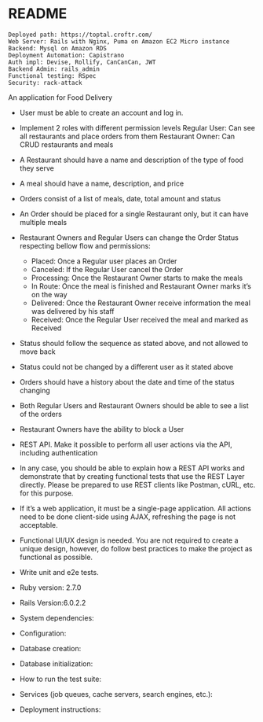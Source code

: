 # README

    Deployed path: https://toptal.croftr.com/ 
    Web Server: Rails with Nginx, Puma on Amazon EC2 Micro instance
    Backend: Mysql on Amazon RDS
    Deployment Automation: Capistrano
    Auth impl: Devise, Rollify, CanCanCan, JWT
    Backend Admin: rails_admin
    Functional testing: RSpec
    Security: rack-attack

An application for Food Delivery

* User must be able to create an account and log in.
* Implement 2 roles with different permission levels
    Regular User: Can see all restaurants and place orders from them
    Restaurant Owner: Can CRUD restaurants and meals
* A Restaurant should have a name and description of the type of food they serve
* A meal should have a name, description, and price
* Orders consist of a list of meals, date, total amount and status
* An Order should be placed for a single Restaurant only, but it can have multiple meals
* Restaurant Owners and Regular Users can change the Order Status respecting bellow flow and permissions:
    * Placed: Once a Regular user places an Order
    * Canceled: If the Regular User cancel the Order
    * Processing: Once the Restaurant Owner starts to make the meals
    * In Route: Once the meal is finished and Restaurant Owner marks it’s on the way
    * Delivered: Once the Restaurant Owner receive information the meal was delivered by his staff
    * Received: Once the Regular User received the meal and marked as Received
* Status should follow the sequence as stated above, and not allowed to move back
* Status could not be changed by a different user as it stated above
* Orders should have a history about the date and time of the status changing
* Both Regular Users and Restaurant Owners should be able to see a list of the orders
* Restaurant Owners have the ability to block a User

* REST API. Make it possible to perform all user actions via the API, including authentication
* In any case, you should be able to explain how a REST API works and demonstrate that by creating functional tests that use the REST Layer directly. Please be prepared to use REST clients like Postman, cURL, etc. for this purpose.
* If it’s a web application, it must be a single-page application. All actions need to be done client-side using AJAX, refreshing the page is not acceptable.
* Functional UI/UX design is needed. You are not required to create a unique design, however, do follow best practices to make the project as functional as possible.
* Write unit and e2e tests.

* Ruby version: 2.7.0
* Rails Version:6.0.2.2

* System dependencies: 

* Configuration: 

* Database creation: 

* Database initialization: 

* How to run the test suite: 

* Services (job queues, cache servers, search engines, etc.): 

* Deployment instructions: 